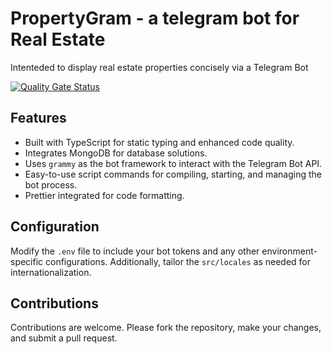 # PropertyGram - a telegram bot for Real Estate

Intenteded to display real estate properties concisely via a Telegram Bot

[![Quality Gate Status](https://sonarcloud.io/api/project_badges/measure?project=QuantGeekDev_PropertyGram-telegram-bot&metric=alert_status)](https://sonarcloud.io/summary/new_code?id=QuantGeekDev_PropertyGram-telegram-bot)

## Features

- Built with TypeScript for static typing and enhanced code quality.
- Integrates MongoDB for database solutions.
- Uses `grammy` as the bot framework to interact with the Telegram Bot API.
- Easy-to-use script commands for compiling, starting, and managing the bot process.
- Prettier integrated for code formatting.

## Configuration

Modify the `.env` file to include your bot tokens and any other environment-specific configurations. Additionally, tailor the `src/locales` as needed for internationalization.

## Contributions

Contributions are welcome. Please fork the repository, make your changes, and submit a pull request.
